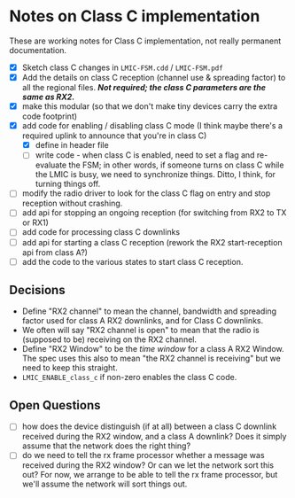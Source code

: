 # Notes on Class C implementation

These are working notes for Class C implementation, not really permanent documentation.

- [x] Sketch class C changes in `LMIC-FSM.cdd` / `LMIC-FSM.pdf`
- [x] Add the details on class C reception (channel use & spreading factor) to all the regional files. **_Not required; the class C parameters are the same as RX2._**
- [x] make this modular (so that we don't make tiny devices carry the extra code footprint)
- [x] add code for enabling / disabling class C mode (I think maybe there's a required uplink to announce that you're in class C)
  - [x] define in header file
  - [ ] write code - when class C is enabled, need to set a flag and re-evaluate the FSM; in other words, if someone turns on class C while the LMIC is busy, we need to synchronize things. Ditto, I think, for turning things off.
- [ ] modify the radio driver to look for the class C flag on entry and stop reception without crashing.
- [ ] add api for stopping an ongoing reception (for switching from RX2 to TX or RX1)
- [ ] add code for processing class C downlinks
- [ ] add api for starting a class C reception (rework the RX2 start-reception api from class A?)
- [ ] add the code to the various states to start class C reception.

## Decisions

- Define "RX2 channel" to mean the channel, bandwidth and spreading factor used for class A RX2 downlinks, and for Class C downlinks.
- We often will say "RX2 channel is open" to mean that the radio is (supposed to be) receiving on the RX2 channel.
- Define "RX2 Window" to be the *time window* for a class A RX2 Window. The spec uses this also to mean "the RX2 channel is receiving" but we need to keep this straight.
- `LMIC_ENABLE_class_c` if non-zero enables the class C code.

## Open Questions

- [ ] how does the device distinguish (if at all) between a class C downlink received during the RX2 window, and a class A downlink? Does it simply assume that the network does the right thing?
- [ ] do we need to tell the rx frame processor whether a message was received during the RX2 window? Or can we let the network sort this out? For now, we arrange to be able to tell the rx frame processor, but we'll assume the network will sort things out.
